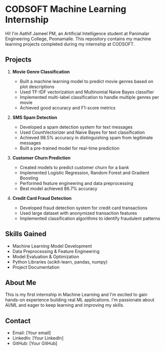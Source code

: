 # CODSOFT Machine Learning Internship

Hi! I'm Aathif Jameel PM, an Artificial Intelligence student at Panimalar Engineering College, Poonamalle. This repository contains my machine learning projects completed during my internship at CODSOFT.

## Projects

1. **Movie Genre Classification**
   - Built a machine learning model to predict movie genres based on plot descriptions
   - Used TF-IDF vectorization and Multinomial Naive Bayes classifier
   - Implemented multi-label classification to handle multiple genres per movie
   - Achieved good accuracy and F1-score metrics

2. **SMS Spam Detection** 
   - Developed a spam detection system for text messages
   - Used CountVectorizer and Naive Bayes for text classification
   - Achieved 98.5% accuracy in distinguishing spam from legitimate messages
   - Built a pre-trained model for real-time prediction

3. **Customer Churn Prediction**
   - Created models to predict customer churn for a bank
   - Implemented Logistic Regression, Random Forest and Gradient Boosting
   - Performed feature engineering and data preprocessing
   - Best model achieved 86.7% accuracy

4. **Credit Card Fraud Detection**
   - Developed fraud detection system for credit card transactions
   - Used large dataset with anonymized transaction features
   - Implemented classification algorithms to identify fraudulent patterns

## Skills Gained
- Machine Learning Model Development
- Data Preprocessing & Feature Engineering  
- Model Evaluation & Optimization
- Python Libraries (scikit-learn, pandas, numpy)
- Project Documentation

## About Me
This is my first internship in Machine Learning and I'm excited to gain hands-on experience building real ML applications. I'm passionate about AI/ML and eager to keep learning and improving my skills.

## Contact
- Email: [Your email]
- LinkedIn: [Your LinkedIn]
- GitHub: [Your GitHub]
